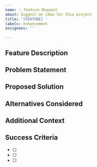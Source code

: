 ```yaml
---
name: ✨ Feature Request
about: Suggest an idea for this project
title: '[FEATURE] '
labels: enhancement
assignees: ''

---
```


## Feature Description
<!-- A clear and concise description of what you want to happen -->

## Problem Statement
<!-- Describe the problem this feature would solve -->

## Proposed Solution
<!-- Describe your proposed solution -->

## Alternatives Considered
<!-- Describe any alternative solutions or features you've considered -->

## Additional Context
<!-- Add any other context, mockups, or screenshots about the feature request here -->

## Success Criteria
<!-- How will we know when this feature is complete? -->
- [ ] 
- [ ] 
- [ ]
